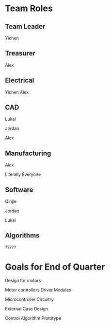 # Team Roles

## Team Leader
Yichen

## Treasurer
Alex

## Electrical
Yichen
Alex

## CAD
Lukai

Jordan

Alex

## Manufacturing
Alex 

Literally Everyone

## Software
Qinjie

Jordan

Lukai

## Algorithms
?????

# Goals for End of Quarter
Design for motors

Motor controllers Driver Modules

Microcontroller Circuitry

External Case Design

Control Algorithm Prototype







